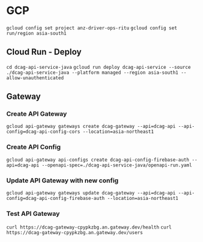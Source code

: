 # GCP
`gcloud config set project anz-driver-ops-ritu`
`gcloud config set run/region asia-south1`

## Cloud Run - Deploy
`cd dcag-api-service-java`
`gcloud run deploy dcag-api-service --source ./dcag-api-service-java --platform managed --region asia-south1 --allow-unauthenticated`

## Gateway

### Create API Gateway
`gcloud api-gateway gateways create dcag-gateway --api=dcag-api --api-config=dcag-api-config-cors --location=asia-northeast1`

### Create API Config
`gcloud api-gateway api-configs create dcag-api-config-firebase-auth --api=dcag-api --openapi-spec=./dcag-api-service-java/openapi-run.yaml` 

### Update API Gateway with new config
`gcloud api-gateway gateways update dcag-gateway --api=dcag-api --api-config=dcag-api-config-firebase-auth --location=asia-northeast1`

### Test API Gateway
`curl https://dcag-gateway-cpypkzbg.an.gateway.dev/health`
`curl https://dcag-gateway-cpypkzbg.an.gateway.dev/users`

